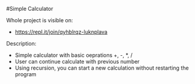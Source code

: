 #Simple Calculator

Whole project is visible on:
- https://repl.it/join/qyhblrqz-luknplava

Description:
- Simple calculator with basic oeprations +, -, *, /
- User can continue calculate with previous number
- Using recursion, you can start a new calculation without restarting the program
